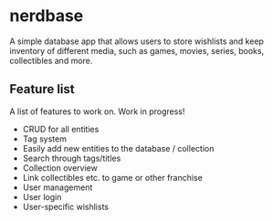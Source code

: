# nerdbase
A simple database app that allows users to store wishlists and keep inventory of different media, such as games, movies, series, books, collectibles and more.

## Feature list
A list of features to work on. Work in progress!

- CRUD for all entities
- Tag system
- Easily add new entities to the database / collection
- Search through tags/titles
- Collection overview
- Link collectibles etc. to game or other franchise
- User management
- User login
- User-specific wishlists
